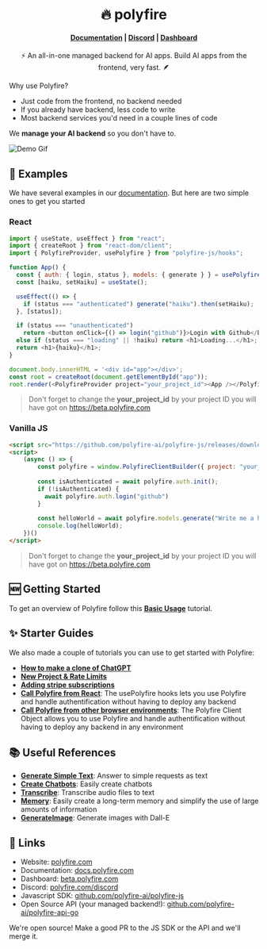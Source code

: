 <h1 align="center">🔥 polyfire</h1>

<h4 align="center">
    <a href="https://docs.polyfire.com">Documentation</a> |
    <a href="https://www.polyfire.com/discord">Discord</a> |  <a href="https://beta.polyfire.com">Dashboard</a>
</h4>

<p align="center">⚡ An all-in-one managed backend for AI apps. Build AI apps from the frontend, very fast. 🪶</p>

Why use Polyfire?
* Just code from the frontend, no backend needed
* If you already have backend, less code to write
* Most backend services you'd need in a couple lines of code

We **manage your AI backend** so you don't have to.

![Demo Gif](https://files.readme.io/7442014-demo.gif)

## 🧰 Examples

We have several examples in our [documentation](https://docs.polyfire.com/). But here are two simple ones to get you started

### React

```js
import { useState, useEffect } from "react";
import { createRoot } from "react-dom/client";
import { PolyfireProvider, usePolyfire } from "polyfire-js/hooks";

function App() {
  const { auth: { login, status }, models: { generate } } = usePolyfire();
  const [haiku, setHaiku] = useState();

  useEffect(() => {
    if (status === "authenticated") generate("haiku").then(setHaiku);
  }, [status]);

  if (status === "unauthenticated")
    return <button onClick={() => login("github")}>Login with Github</button>;
  else if (status === "loading" || !haiku) return <h1>Loading...</h1>;
  return <h1>{haiku}</h1>;
}

document.body.innerHTML = '<div id="app"></div>';
const root = createRoot(document.getElementById("app"));
root.render(<PolyfireProvider project="your_project_id"><App /></PolyfireProvider>);
```
> Don't forget to change the **your_project_id** by your project ID you will have got on https://beta.polyfire.com

### Vanilla JS

```html
<script src="https://github.com/polyfire-ai/polyfire-js/releases/download/0.2.7/polyfire-min-0.2.7.js"></script>
<script>
	(async () => {
		const polyfire = window.PolyfireClientBuilder({ project: "your_project_id" })
		
		const isAuthenticated = await polyfire.auth.init();
		if (!isAuthenticated) {
		  await polyfire.auth.login("github")
		}
		
		const helloWorld = await polyfire.models.generate("Write me a hello world haiku");
		console.log(helloWorld);
	})()
</script>
```
> Don't forget to change the **your_project_id** by your project ID you will have got on https://beta.polyfire.com

## 🆕 Getting Started

To get an overview of Polyfire follow this **[Basic Usage](https://docs.polyfire.com/docs/basic-usage)** tutorial.

## ✨ Starter Guides

We also made a couple of tutorials you can use to get started with Polyfire:

- **[How to make a clone of ChatGPT](https://docs.polyfire.com/docs/chatgpt-clone)**
- **[New Project & Rate Limits](https://docs.polyfire.com/docs/new-project-rate-limit)**
- **[Adding stripe subscriptions](https://docs.polyfire.com/docs/react-stripe-subscriptions)**
- **[Call Polyfire from React](https://docs.polyfire.com/docs/usepolyfire)**: The usePolyfire hooks lets you use Polyfire and handle authentification without having to deploy any backend
- **[Call Polyfire from other browser environments](https://docs.polyfire.com/docs/javascript)**: The Polyfire Client Object allows you to use Polyfire and handle authentification without having to deploy any backend in any environment

## 📚 Useful References

- **[Generate Simple Text](https://docs.polyfire.com/reference/generate)**: Answer to simple requests as text
- **[Create Chatbots](https://docs.polyfire.com/reference/chats)**: Easily create chatbots
- **[Transcribe](https://docs.polyfire.com/reference/transcribe)**: Transcribe audio files to text
- **[Memory](https://docs.polyfire.com/reference/embeddings)**: Easily create a long-term memory and simplify the use of large amounts of information
- **[GenerateImage](https://docs.polyfire.com/reference/generate-image)**: Generate images with Dall-E

## 🔗 Links

* Website: [polyfire.com](https://www.polyfire.com)
* Documentation: [docs.polyfire.com](https://docs.polyfire.com)
* Dashboard: [beta.polyfire.com](https://beta.polyfire.com)
* Discord: [polyfire.com/discord](https://www.polyfire.com/discord)
* Javascript SDK: [github.com/polyfire-ai/polyfire-js](https://www.github.com/polyfire-ai/polyfire-js)
* Open Source API (your managed backend!): [github.com/polyfire-ai/polyfire-api-go](https://www.github.com/polyfire-ai/polyfact-api-go)

We're open source! Make a good PR to the JS SDK or the API and we'll merge it.
